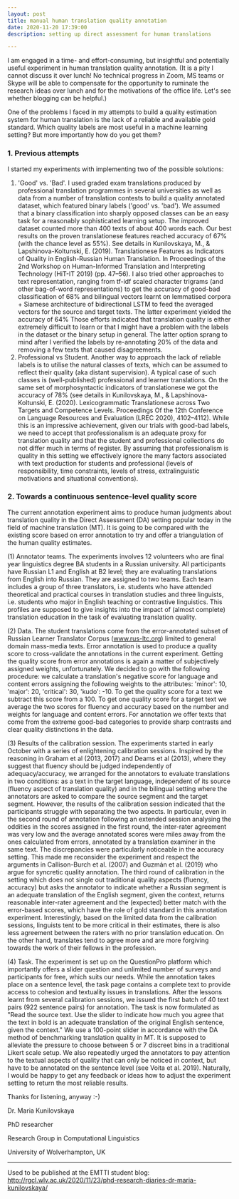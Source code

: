 ```yaml
---
layout: post
title: manual human translation quality annotation
date: 2020-11-20 17:39:00
description: setting up direct assessment for human translations

---
```


I am engaged in a time- and effort-consuming, but insightful and potentially useful experiment in human translation quality annotation.
(It is a pity I cannot discuss it over lunch! No technical progress in Zoom, MS teams or Skype will be able to compensate for the opportunity to ruminate the research ideas over lunch and for the motivations of the office life. Let's see whether blogging can be helpful.)

One of the problems I faced in my attempts to build a quality estimation system for human translation is the lack of a reliable and available gold standard. 
Which quality labels are most useful in a machine learning setting? But more importantly how do you get them?  

### 1. Previous attempts
I started my experiments with implementing two of the possible solutions:
1. 'Good' vs. 'Bad'. I used graded exam translations produced by professional translation programmes in several universities as well as data from a number of translation contests to build a quality annotated dataset, which featured binary labels ('good' vs. 'bad'). We assumed that a binary classification into sharply opposed classes can be an easy task for a reasonably sophisticated learning setup. The improved dataset counted more than 400 texts of about 400 words each. Our best results on the proven translationese features reached accuracy of 67% (with the chance level as 55%). See details in Kunilovskaya, M., & Lapshinova-Koltunski, E. (2019). Translationese Features as Indicators of Quality in English-Russian Human Translation. In Proceedings of the 2nd Workshop on Human-Informed Translation and Interpreting Technology (HiT-IT 2019) (pp. 47–56).
I also tried other approaches to text representation, ranging from tf-idf scaled character trigrams (and other bag-of-word representations) to get the accuracy of good-bad classification of 68% and bilingual vectors learnt on lemmatised corpora + Siamese architecture of bidirectional LSTM to feed the averaged vectors for the source and target texts. The latter experiment yielded the accuracy of 64%
Those efforts indicated that translation quality is either extremely difficult to learn or that I might have a problem with the labels in the dataset or the binary setup in general. The latter option sprang to mind after I verified the labels by re-annotating 20% of the data and removing a few texts that caused disagreements.
2. Professional vs Student. Another way to approach the lack of reliable labels is to utilise the natural classes of texts, which can be assumed to reflect their quality (aka distant supervision). A typical case of such classes is (well-published) professional and learner translations. On the same set of morphosyntactic indicators of translationese we got the accuracy of 78% (see details in Kunilovskaya, M., & Lapshinova-Koltunski, E. (2020). Lexicogrammatic Translationese across Two Targets and Competence Levels. Proceedings Of the 12th Conference on Language Resources and Evaluation (LREC 2020), 4102–4112). While this is an impressive achievement, given our trials with good-bad labels, we need to accept that professionalism is an adequate proxy for translation quality and that the student and professional collections do not differ much in terms of register. By assuming that professionalism is quality in this setting we effectively ignore the many factors associated with text production for students and professional (levels of responsibility, time constraints, levels of stress, extralinguistic motivations and situational conventions).

### 2. Towards a continuous sentence-level quality score 

The current annotation experiment aims to produce human judgments about translation quality in the Direct Assessment (DA) setting popular today in the field of machine translation (MT). It is going to be compared with the existing score based on error annotation to try and offer a triangulation of the human quality estimates.

(1) Annotator teams. The experiments involves 12 volunteers who are final year linguistics degree BA students in a Russian university. All participants have Russian L1 and English at B2 level; they are evaluating translations from English into Russian. They are assigned to two teams. Each team includes a group of three translators, i.e. students who have attended theoretical and practical courses in translation studies and three linguists, i.e. students who major in English teaching or contrastive linguistics. This profiles are supposed to give insights into the impact of (almost complete) translation education in the task of evaluating translation quality.

(2) Data. The student translations come from the error-annotated subset of Russian Learner Translator Corpus (www.rus-ltc.org) limited to general domain mass-media texts. Error annotation is used to produce a quality score to cross-validate the annotations in the current experiment. Getting the quality score from error annotations is again a matter of subjectively assigned weights, unfortunately. We decided to go with the following procedure: we calculate a translation's negative score for language and content errors assigning the following weights to the attributes: 'minor': 10, 'major': 20, 'critical': 30, 'kudo': -10. To get the quality score for a text we subtract this score from a 100. To get one quality score for a target text we average the two scores for fluency and accuracy based on the number and weights for language and content errors. 
For annotation we offer texts that come from the extreme good-bad categories to provide sharp contrasts and clear quality distinctions in the data. 

(3) Results of the calibration session. The experiments started in early October with a series of enlightening calibration sessions. Inspired by the reasoning in Graham et al (2013, 2017) and Deams et al (2013), where they suggest that fluency should be judged independently of adequacy/accuracy, we arranged for the annotators to evaluate translations in two conditions: as a text in the target language, independent of its source (fluency aspect of translation quality) and in the bilingual setting where the annotators are asked to compare the source segment and the target segment.
However, the results of the calibration session indicated that the participants struggle with separating the two aspects. In particular, even in the second round of annotation following an extended session analysing the oddities in the scores assigned in the first round, the inter-rater agreement was very low and the average annotated scores were miles away from the ones calculated from errors, annotated by a translation examiner in the same text. The discrepancies were particularly noticeable in the accuracy setting. 
This made me reconsider the experiment and respect the arguments in Callison-Burch et al. (2007) and Guzmán et al. (2019) who argue for syncretic quality annotation.
The third round of calibration in the setting which does not single out traditional quality aspects (fluency, accuracy) but asks the annotator to indicate whether a Russian segment is an adequate translation of the English segment, given the context, returns reasonable inter-rater agreement and the (expected) better match with the error-based scores, which have the role of gold standard in this annotation experiment.
Interestingly, based on the limited data from the calibration sessions, linguists tent to be more critical in their estimates, there is also less agreement between the raters with no prior translation education. On the other hand, translates tend to agree more and are more forgiving towards the work of their fellows in the profession. 

(4) Task. The experiment is set up on the QuestionPro platform which importantly offers a slider question and unlimited number of surveys and participants for free, which suits our needs. While the annotation takes place on a sentence level, the task page contains a complete text to provide access to cohesion and textuality issues in translations. 
After the lessons learnt from several calibration sessions, we issued the first batch of 40 text pairs (922 sentence pairs) for annotation. The task is now formulated as "Read the source text. Use the slider to indicate how much you agree that the text in bold is an adequate translation of the original English sentence, given the context."
We use a 100-point slider in accordance with the DA method of benchmarking translation quality in MT. It is supposed to alleviate the pressure to choose between 5 or 7 discreet bins in a traditional Likert scale setup. We also repeatedly urged the annotators to pay attention to the textual aspects of quality that can only be noticed in context, but have to be annotated on the sentence level (see Voita et al. 2019).
Naturally, I would be happy to get any feedback or ideas how to adjust the experiment setting to return the most reliable results.

Thanks for listening, anyway :-)

Dr. Maria Kunilovskaya

PhD researcher

Research Group in Computational Linguistics

University of Wolverhampton, UK

---

Used to be published at the EMTTI student blog: http://rgcl.wlv.ac.uk/2020/11/23/phd-research-diaries-dr-maria-kunilovskaya/
